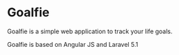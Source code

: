 # Goalfie
Goalfie is a simple web application to track your life goals.

Goalfie is based on Angular JS and Laravel 5.1
